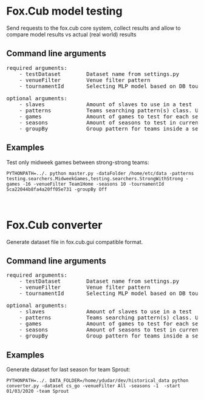 Fox.Cub model testing
=====================

Send requests to the fox.cub core system, collect results and allow to compare model results vs actual (real world) results

## Command line arguments

<pre>required arguments:
    - testDataset        Dataset name from settings.py
    - venueFilter        Venue filter pattern
    - tournamentId       Selecting MLP model based on DB tournament id

optional arguments:
    - slaves             Amount of slaves to use in a test
    - patterns           Teams searching pattern(s) class. Use `,` separator to combine multiple paterns
    - games              Amount of games to test for each season
    - seasons            Amount of seasons to test in current session
    - groupBy            Group pattern for teams inside a season
</pre>

## Examples
Test only midweek games between strong-strong teams:

	PYTHONPATH=../. python master.py -dataFolder /home/etc/data -patterns testing.searchers.MidweekGames,testing.searchers.StrongWithStrong -games -16 -venueFilter Team1Home -seasons 10 -tournamentId 5ca22044b8fa4a20ff05e731 -groupBy Off
<br>

Fox.Cub converter
=====================

Generate dataset file in fox.cub.gui сompatible format.

## Command line arguments

<pre>required arguments:
    - testDataset        Dataset name from settings.py
    - venueFilter        Venue filter pattern
    - tournamentId       Selecting MLP model based on DB tournament id

optional arguments:
    - slaves             Amount of slaves to use in a test
    - patterns           Teams searching pattern(s) class. Use `,` separator to combine multiple paterns
    - games              Amount of games to test for each season
    - seasons            Amount of seasons to test in current session
    - groupBy            Group pattern for teams inside a season
</pre>

## Examples
Generate dataset for last season for team Sprout:

	PYTHONPATH=../. DATA_FOLDER=/home/ydudar/dev/historical_data python converter.py -dataset cs_go -venueFilter All -seasons -1  -start 01/03/2020 -team Sprout
<br>